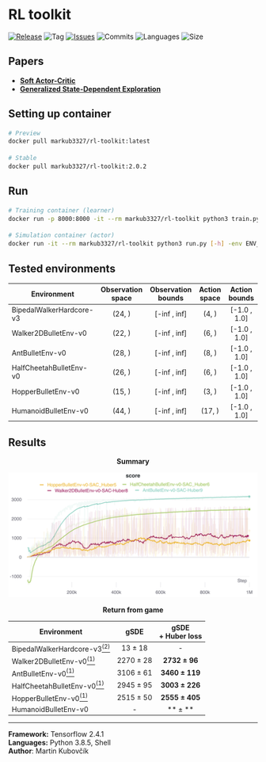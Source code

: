 # RL toolkit

[![Release](https://img.shields.io/github/release/markub3327/rl-toolkit)](https://github.com/markub3327/rl-toolkit/releases)
![Tag](https://img.shields.io/github/v/tag/markub3327/rl-toolkit)
[![Issues](https://img.shields.io/github/issues/markub3327/rl-toolkit)](https://github.com/markub3327/rl-toolkit/issues)
![Commits](https://img.shields.io/github/commit-activity/w/markub3327/rl-toolkit)
![Languages](https://img.shields.io/github/languages/count/markub3327/rl-toolkit)
![Size](https://img.shields.io/github/repo-size/markub3327/rl-toolkit)

## Papers
  * [**Soft Actor-Critic**](https://arxiv.org/pdf/1812.05905.pdf)
  * [**Generalized State-Dependent Exploration**](https://arxiv.org/pdf/2005.05719.pdf)

## Setting up container
```bash
# Preview
docker pull markub3327/rl-toolkit:latest

# Stable
docker pull markub3327/rl-toolkit:2.0.2
```
## Run
```bash
# Training container (learner)
docker run -p 8000:8000 -it --rm markub3327/rl-toolkit python3 train.py [-h] -env ENV_NAME -s PATH_TO_MODEL_FOLDER [--wandb]

# Simulation container (actor)
docker run -it --rm markub3327/rl-toolkit python3 run.py [-h] -env ENV_NAME -f PATH_TO_MODEL_FOLDER [--wandb]
```

## Tested environments

  | Environment              | Observation space | Observation bounds | Action space | Action bounds |
  | ------------------------ | :---------------: | :----------------: | :----------: | :-----------: |
  | BipedalWalkerHardcore-v3 | (24, ) | [-inf , inf] | (4, ) | [-1.0 , 1.0] |
  | Walker2DBulletEnv-v0     | (22, ) | [-inf , inf] | (6, ) | [-1.0 , 1.0] |
  | AntBulletEnv-v0          | (28, ) | [-inf , inf] | (8, ) | [-1.0 , 1.0] |
  | HalfCheetahBulletEnv-v0  | (26, ) | [-inf , inf] | (6, ) | [-1.0 , 1.0] |
  | HopperBulletEnv-v0       | (15, ) | [-inf , inf] | (3, ) | [-1.0 , 1.0] |
  | HumanoidBulletEnv-v0     | (44, ) | [-inf , inf] | (17, ) | [-1.0 , 1.0] |


## Results

<p align="center"><b>Summary</b></p>
<p align="center">
  <a href="https://wandb.ai/markub/rl-toolkit?workspace=user-markub" target="_blank"><img src="img/results.png" alt="results"></a>
</p>

<p align="center"><b>Return from game</b></p>

  | Environment              | gSDE | gSDE<br>+ Huber loss |
  | ------------------------ | :---: | :-----------------: |
  | BipedalWalkerHardcore-v3[<sup>(2)</sup>](https://sb3-contrib.readthedocs.io/en/stable/modules/tqc.html#results) | 13 ± 18 | - |
  | Walker2DBulletEnv-v0[<sup>(1)</sup>](https://paperswithcode.com/paper/generalized-state-dependent-exploration-for)     | 2270 ± 28 | **2732 ± 96** |
  | AntBulletEnv-v0[<sup>(1)</sup>](https://paperswithcode.com/paper/generalized-state-dependent-exploration-for)          | 3106 ± 61 | **3460 ± 119** |
  | HalfCheetahBulletEnv-v0[<sup>(1)</sup>](https://paperswithcode.com/paper/generalized-state-dependent-exploration-for)  | 2945 ± 95 | **3003 ± 226** |
  | HopperBulletEnv-v0[<sup>(1)</sup>](https://paperswithcode.com/paper/generalized-state-dependent-exploration-for)       | 2515 ± 50 | **2555 ± 405** |
  | HumanoidBulletEnv-v0 | - | ** ± ** |
----------------------------------

**Framework:** Tensorflow 2.4.1
<br>
**Languages:** Python 3.8.5, Shell
<br>
**Author**: Martin Kubovčík
